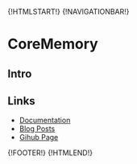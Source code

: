 {!HTMLSTART!}
{!NAVIGATIONBAR!}

# CoreMemory

## Intro 

## Links

* [Documentation](./doxygen/index.html)
* [Blog Posts](./posts/)
* [Gihub Page](https://www.github.com/AmazingCow-Game-Core/CoreMemory/)


{!FOOTER!}
{!HTMLEND!}
